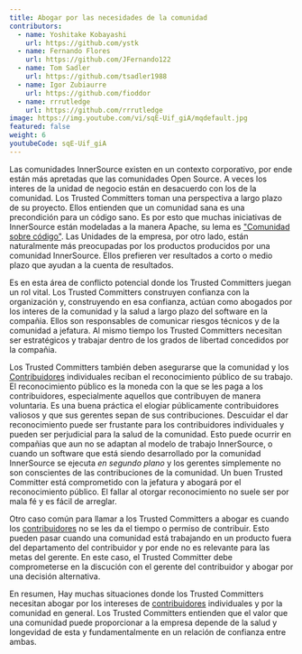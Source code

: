 ```yaml
---
title: Abogar por las necesidades de la comunidad
contributors:
  - name: Yoshitake Kobayashi
    url: https://github.com/ystk
  - name: Fernando Flores
    url: https://github.com/JFernando122
  - name: Tom Sadler
    url: https://github.com/tsadler1988
  - name: Igor Zubiaurre
    url: https://github.com/fioddor
  - name: rrrutledge
    url: https://github.com/rrrutledge
image: https://img.youtube.com/vi/sqE-Uif_giA/mqdefault.jpg
featured: false
weight: 6
youtubeCode: sqE-Uif_giA
---
```

<div id="advocating" class="paragraph">
<p>Las comunidades InnerSource existen en un contexto corporativo, por ende están más apretadas que las comunidades Open Source.
A veces los interes de la unidad de negocio están en desacuerdo con los de la comunidad.
Los Trusted Committers toman una perspectiva a largo plazo de su proyecto.
Ellos entienden que un comunidad sana es una precondición para un código sano.
Es por esto que muchas iniciativas de InnerSource están modeladas a la manera Apache, su lema es <a href="http://theapacheway.com/community-over-code/">"Comunidad sobre código"</a>.
Las Unidades de la empresa, por otro lado, están naturalmente más preocupadas por los productos producidos por una comunidad InnerSource.
Ellos prefieren ver resultados a corto o medio plazo que ayudan a la cuenta de resultados.</p>
</div>
<div class="paragraph">
<p>Es en esta área de conflicto potencial donde los Trusted Committers juegan un rol vital.
Los Trusted Committers construyen confianza con la organización y,
construyendo en esa confianza,
actúan como abogados por los interes de la comunidad y la salud a largo plazo del software en la compañia.
Ellos son responsables de comunicar riesgos técnicos y de la comunidad a jefatura.
Al mismo tiempo los Trusted Committers necesitan ser estratégicos y trabajar dentro de los grados de libertad concedidos por la compañia.</p>
</div>
<div class="paragraph">
<p>Los Trusted Committers también deben asegurarse que la comunidad y los <a href="https://innersourcecommons.org/learn/learning-path/contributor">Contribuidores</a> individuales reciban el reconocimiento público de su trabajo.
El reconocimiento público es la moneda con la que se les paga a los contribuidores, especialmente aquellos que contribuyen de manera voluntaria.
Es una buena práctica el elogiar públicamente contribuidores valiosos y que sus gerentes sepan de sus contribuciones.
Descuidar el dar reconocimiento puede ser frustante para los contribuidores individuales y pueden ser perjudicial para la salud de la comunidad.
Esto puede ocurrir en compañias que aun no se adaptan al modelo de trabajo InnerSource,
o cuando un software que está siendo desarrollado por la comunidad InnerSource se ejecuta <em>en segundo plano</em> y los gerentes simplemente no son conscientes de las contribuciones de la comunidad.
Un buen Trusted Committer está comprometido con la jefatura y abogará por el reconocimiento público.
El fallar al otorgar reconocimiento no suele ser por mala fé y es fácil de arreglar.</p>
</div>
<div class="paragraph">
<p>Otro caso común para llamar a los Trusted Committers a abogar es cuando los <a href="https://innersourcecommons.org/learn/learning-path/contributor">contribuidores</a> no se les da el tiempo o permiso de contribuir.
Esto pueden pasar cuando una comunidad está trabajando en un producto fuera del departamento del contribuidor
y por ende no es relevante para las metas del gerente.
En este caso, el Trusted Committer debe comprometerse en la discución con el gerente del contribuidor y abogar por una decisión alternativa.</p>
</div>
<div class="paragraph">
<p>En resumen, Hay muchas situaciones donde los Trusted Committers necesitan abogar por los intereses de <a href="https://innersourcecommons.org/learn/learning-path/contributor">contribuidores</a> individuales y por la comunidad en general.
Los Trusted Committers entienden que el valor que una comunidad puede proporcionar a la empresa depende de la salud y longevidad de esta y fundamentalmente en un relación de confianza entre ambas.</p>
</div>
<!--- This file autogenerated from https://github.com/InnerSourceCommons/InnerSourceLearningPath/blob/main/scripts -->